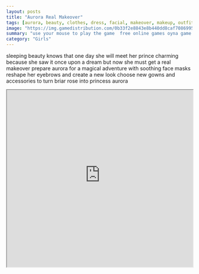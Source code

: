 ```yaml
---
layout: posts
title: "Aurora Real Makeover"
tags: [aurora, beauty, clothes, dress, facial, makeover, makeup, outfit, princess, real, simulation, treatment, sleeping, free, online, games, oyna, game, free, games, play, play, games]
image: "https://img.gamedistribution.com/0b33f2e8843e8b440dd8caf7086995b0.jpg"
summary: "use your mouse to play the game  free online games oyna game free games play play games"
category: "Girls"
---
```


sleeping beauty knows that one day she will meet her prince charming because she saw it once upon a dream but now she must get a real makeover prepare aurora for a magical adventure with soothing face masks reshape her eyebrows and create a new look choose new gowns and accessories to turn briar rose into princess aurora

<iframe width="100%" height="480px;" src="https://flash.gamedistribution.com?game=0b33f2e8843e8b440dd8caf7086995b0"></iframe>